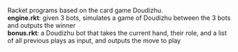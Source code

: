 Racket programs based on the card game Doudizhu.  
**engine.rkt**: given 3 bots, simulates a game of Doudizhu between the 3 bots and outputs the winner  
**bonus.rkt**: a Doudizhu bot that takes the current hand, their role, and a list of all previous plays as input, and outputs the move to play

